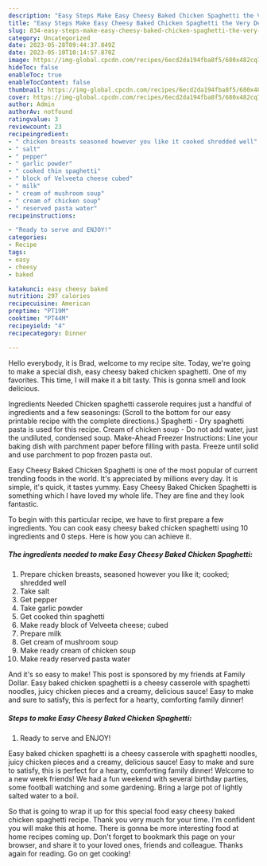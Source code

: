 ```yaml
---
description: "Easy Steps Make Easy Cheesy Baked Chicken Spaghetti the Very Delicious}"
title: "Easy Steps Make Easy Cheesy Baked Chicken Spaghetti the Very Delicious}"
slug: 834-easy-steps-make-easy-cheesy-baked-chicken-spaghetti-the-very-delicious
category: Uncategorized
date: 2023-05-28T09:44:37.849Z
date: 2023-05-10T10:14:57.870Z
image: https://img-global.cpcdn.com/recipes/6ecd2da194fba8f5/680x482cq70/easy-cheesy-baked-chicken-spaghetti-recipe-main-photo.jpg
hideToc: false
enableToc: true
enableTocContent: false
thumbnail: https://img-global.cpcdn.com/recipes/6ecd2da194fba8f5/680x482cq70/easy-cheesy-baked-chicken-spaghetti-recipe-main-photo.jpg
cover: https://img-global.cpcdn.com/recipes/6ecd2da194fba8f5/680x482cq70/easy-cheesy-baked-chicken-spaghetti-recipe-main-photo.jpg
author: Admin
authorAv: notfound
ratingvalue: 3
reviewcount: 23
recipeingredient:
- " chicken breasts seasoned however you like it cooked shredded well"
- " salt"
- " pepper"
- " garlic powder"
- " cooked thin spaghetti"
- " block of Velveeta cheese cubed"
- " milk"
- " cream of mushroom soup"
- " cream of chicken soup"
- " reserved pasta water"
recipeinstructions:

- "Ready to serve and ENJOY!"
categories:
- Recipe
tags:
- easy
- cheesy
- baked

katakunci: easy cheesy baked 
nutrition: 297 calories
recipecuisine: American
preptime: "PT19M"
cooktime: "PT44M"
recipeyield: "4"
recipecategory: Dinner

---
```



Hello everybody, it is Brad, welcome to my recipe site. Today, we're going to make a special dish, easy cheesy baked chicken spaghetti. One of my favorites. This time, I will make it a bit tasty. This is gonna smell and look delicious.

Ingredients Needed Chicken spaghetti casserole requires just a handful of ingredients and a few seasonings: (Scroll to the bottom for our easy printable recipe with the complete directions.) Spaghetti - Dry spaghetti pasta is used for this recipe. Cream of chicken soup - Do not add water, just the undiluted, condensed soup. Make-Ahead Freezer Instructions: Line your baking dish with parchment paper before filling with pasta. Freeze until solid and use parchment to pop frozen pasta out.

Easy Cheesy Baked Chicken Spaghetti is one of the most popular of current trending foods in the world. It's appreciated by millions every day. It is simple, it's quick, it tastes yummy. Easy Cheesy Baked Chicken Spaghetti is something which I have loved my whole life. They are fine and they look fantastic.


To begin with this particular recipe, we have to first prepare a few ingredients. You can cook easy cheesy baked chicken spaghetti using 10 ingredients and 0 steps. Here is how you can achieve it.

<!--inarticleads1-->

##### The ingredients needed to make Easy Cheesy Baked Chicken Spaghetti:

1. Prepare  chicken breasts, seasoned however you like it; cooked; shredded well
1. Take  salt
1. Get  pepper
1. Take  garlic powder
1. Get  cooked thin spaghetti
1. Make ready  block of Velveeta cheese; cubed
1. Prepare  milk
1. Get  cream of mushroom soup
1. Make ready  cream of chicken soup
1. Make ready  reserved pasta water


And it&#39;s so easy to make! This post is sponsored by my friends at Family Dollar. Easy baked chicken spaghetti is a cheesy casserole with spaghetti noodles, juicy chicken pieces and a creamy, delicious sauce! Easy to make and sure to satisfy, this is perfect for a hearty, comforting family dinner! 

<!--inarticleads2-->

##### Steps to make Easy Cheesy Baked Chicken Spaghetti:


1. Ready to serve and ENJOY!

Easy baked chicken spaghetti is a cheesy casserole with spaghetti noodles, juicy chicken pieces and a creamy, delicious sauce! Easy to make and sure to satisfy, this is perfect for a hearty, comforting family dinner! Welcome to a new week friends! We had a fun weekend with several birthday parties, some football watching and some gardening. Bring a large pot of lightly salted water to a boil. 

So that is going to wrap it up for this special food easy cheesy baked chicken spaghetti recipe. Thank you very much for your time. I'm confident you will make this at home. There is gonna be more interesting food at home recipes coming up. Don't forget to bookmark this page on your browser, and share it to your loved ones, friends and colleague. Thanks again for reading. Go on get cooking!
